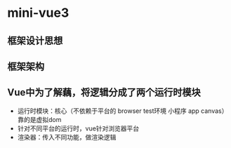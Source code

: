 # mini-vue3

## 框架设计思想

## 框架架构

## Vue中为了解藕，将逻辑分成了两个运行时模块
- 运行时模块：核心（不依赖于平台的 browser test环境 小程序 app canvas）靠的是虚拟dom
- 针对不同平台的运行时，vue针对浏览器平台
- 渲染器：传入不同功能，做渲染逻辑